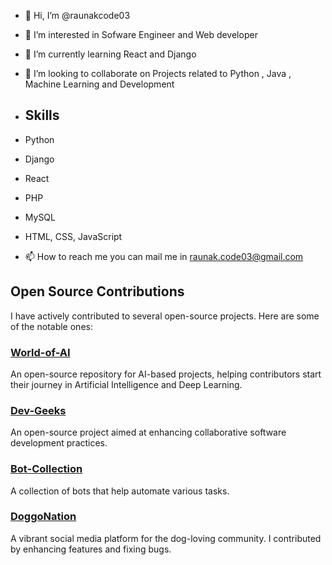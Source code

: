 - 👋 Hi, I’m @raunakcode03
- 👀 I’m interested in Sofware Engineer and Web developer
- 🌱 I’m currently learning  React and Django
- 💞️ I’m looking to collaborate on Projects related to Python , Java , Machine Learning and Development
  
- ## Skills
- Python
- Django
- React
- PHP
- MySQL
- HTML, CSS, JavaScript
  
- 📫 How to reach me you can mail me in raunak.code03@gmail.com

## Open Source Contributions
I have actively contributed to several open-source projects. Here are some of the notable ones:

### [World-of-AI](https://github.com/adithya-s-k/World-of-AI)
An open-source repository for AI-based projects, helping contributors start their journey in Artificial Intelligence and Deep Learning.

### [Dev-Geeks](https://github.com/pranjay-poddar/Dev-Geeks)
An open-source project aimed at enhancing collaborative software development practices.

### [Bot-Collection](https://github.com/neelshah2409/Bot-Collection)
A collection of bots that help automate various tasks.

### [DoggoNation](https://github.com/yourusername/DoggoNation)
A vibrant social media platform for the dog-loving community. I contributed by enhancing features and fixing bugs.




<!---
raunakcode03/raunakcode03 is a ✨ special ✨ repository because its `README.md` (this file) appears on your GitHub profile.
You can click the Preview link to take a look at your changes.
--->
